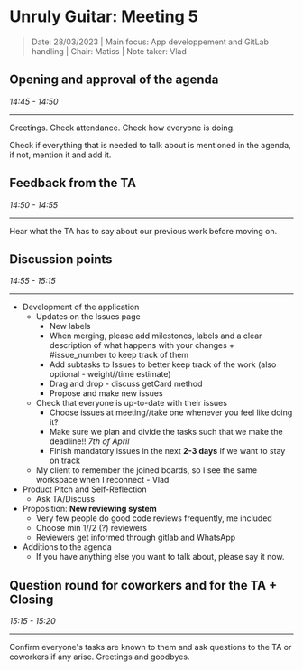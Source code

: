# Unruly Guitar: Meeting 5

> Date: 28/03/2023 |
> Main focus: App developpement and GitLab handling |
> Chair: Matiss |
> Note taker: Vlad

## Opening and approval of the agenda

*14:45 - 14:50* 

---

Greetings. Check attendance. Check how everyone is doing.

Check if everything that is needed to talk about is mentioned in the agenda, if not, mention it and add it.

## Feedback from the TA

*14:50 - 14:55*

---

Hear what the TA has to say about our previous work before moving on.

## Discussion points

*14:55 - 15:15*

---
  
- Development of the application
  - Updates on the Issues page
    - New labels
    - When merging, please add milestones, labels and a clear description of what happens with your changes + #issue_number to keep track of them
    - Add subtasks to Issues to better keep track of the work (also optional - weight//time estimate)
    - Drag and drop - discuss getCard method
    - Propose and make new issues
  - Check that everyone is up-to-date with their issues
    - Choose issues at meeting//take one whenever you feel like doing it?
    - Make sure we plan and divide the tasks such that we make the deadline!! *7th of April*
    - Finish mandatory issues in the next **2-3 days** if we want to stay on track
  - My client to remember the joined boards, so I see the same workspace when I reconnect - Vlad
- Product Pitch and Self-Reflection
  - Ask TA/Discuss
- Proposition: **New reviewing system**
  - Very few people do good code reviews frequently, me included
  - Choose min 1//2 (?) reviewers
  - Reviewers get informed through gitlab and WhatsApp
- Additions to the agenda
  - If you have anything else you want to talk about, please say it now.

## Question round for coworkers and for the TA + Closing

*15:15 - 15:20*

---

Confirm everyone's tasks are known to them and ask questions to the TA or coworkers if any arise. 
Greetings and goodbyes.
